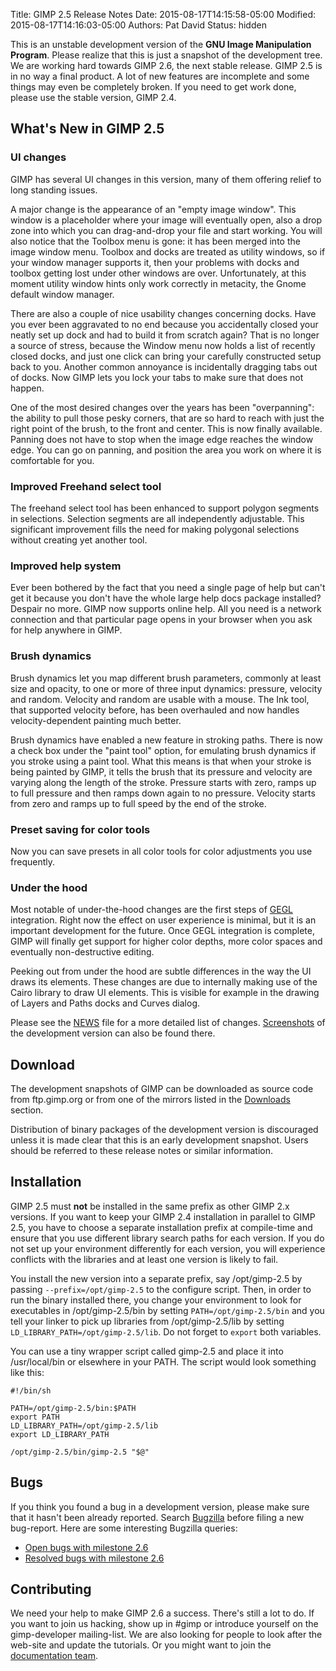 Title: GIMP 2.5 Release Notes
Date: 2015-08-17T14:15:58-05:00
Modified: 2015-08-17T14:16:03-05:00
Authors: Pat David
Status: hidden



This is an unstable development version of the **GNU Image Manipulation Program**. Please realize that this is just a snapshot of the development tree. We are working hard towards GIMP 2.6, the next stable release. GIMP 2.5 is in no way a final product. A lot of new features are incomplete and some things may even be completely broken. If you need to get work done, please use the stable version, GIMP 2.4.

## What's New in GIMP 2.5

### UI changes

GIMP has several UI changes in this version, many of them offering relief to long standing issues.

A major change is the appearance of an "empty image window". This window is a placeholder where your image will eventually open, also a drop zone into which you can drag-and-drop your file and start working. You will also notice that the Toolbox menu is gone: it has been merged into the image window menu. Toolbox and docks are treated as utility windows, so if your window manager supports it, then your problems with docks and toolbox getting lost under other windows are over. Unfortunately, at this moment utility window hints only work correctly in metacity, the Gnome default window manager.

There are also a couple of nice usability changes concerning docks. Have you ever been aggravated to no end because you accidentally closed your neatly set up dock and had to build it from scratch again? That is no longer a source of stress, because the Window menu now holds a list of recently closed docks, and just one click can bring your carefully constructed setup back to you. Another common annoyance is incidentally dragging tabs out of docks. Now GIMP lets you lock your tabs to make sure that does not happen.

One of the most desired changes over the years has been "overpanning": the ability to pull those pesky corners, that are so hard to reach with just the right point of the brush, to the front and center. This is now finally available. Panning does not have to stop when the image edge reaches the window edge. You can go on panning, and position the area you work on where it is comfortable for you.

### Improved Freehand select tool

The freehand select tool has been enhanced to support polygon segments in selections. Selection segments are all independently adjustable. This significant improvement fills the need for making polygonal selections without creating yet another tool.

### Improved help system

Ever been bothered by the fact that you need a single page of help but can't get it because you don't have the whole large help docs package installed? Despair no more. GIMP now supports online help. All you need is a network connection and that particular page opens in your browser when you ask for help anywhere in GIMP.

### Brush dynamics

Brush dynamics let you map different brush parameters, commonly at least size and opacity, to one or more of three input dynamics: pressure, velocity and random. Velocity and random are usable with a mouse. The Ink tool, that supported velocity before, has been overhauled and now handles velocity-dependent painting much better.

Brush dynamics have enabled a new feature in stroking paths. There is now a check box under the "paint tool" option, for emulating brush dynamics if you stroke using a paint tool. What this means is that when your stroke is being painted by GIMP, it tells the brush that its pressure and velocity are varying along the length of the stroke. Pressure starts with zero, ramps up to full pressure and then ramps down again to no pressure. Velocity starts from zero and ramps up to full speed by the end of the stroke.

### Preset saving for color tools

Now you can save presets in all color tools for color adjustments you use frequently.

### Under the hood

Most notable of under-the-hood changes are the first steps of [GEGL](http://gegl.org) integration. Right now the effect on user experience is minimal, but it is an important development for the future. Once GEGL integration is complete, GIMP will finally get support for higher color depths, more color spaces and eventually non-destructive editing.

Peeking out from under the hood are subtle differences in the way the UI draws its elements. These changes are due to internally making use of the Cairo library to draw UI elements. This is visible for example in the drawing of Layers and Paths docks and Curves dialog.

Please see the [NEWS](https://git.gnome.org/browse/gimp/plain/NEWS?id=GIMP_2_5_0) file for a more detailed list of changes. [Screenshots](//developer.gimp.org/screenshots.html) of the development version can also be found there.

## Download

The development snapshots of GIMP can be downloaded as source code from ftp.gimp.org or from one of the mirrors listed in the [Downloads](/downloads/#mirrors) section.

Distribution of binary packages of the development version is discouraged unless it is made clear that this is an early development snapshot. Users should be referred to these release notes or similar information.

## Installation

GIMP 2.5 must **not** be installed in the same prefix as other GIMP 2.x versions. If you want to keep your GIMP 2.4 installation in parallel to GIMP 2.5, you have to choose a separate installation prefix at compile-time and ensure that you use different library search paths for each version. If you do not set up your environment differently for each version, you will experience conflicts with the libraries and at least one version is likely to fail.

You install the new version into a separate prefix, say /opt/gimp-2.5 by passing `--prefix=/opt/gimp-2.5` to the configure script. Then, in order to run the binary installed there, you change your environment to look for executables in /opt/gimp-2.5/bin by setting `PATH=/opt/gimp-2.5/bin` and you tell your linker to pick up libraries from /opt/gimp-2.5/lib by setting `LD_LIBRARY_PATH=/opt/gimp-2.5/lib`. Do not forget to `export` both variables.

You can use a tiny wrapper script called gimp-2.5 and place it into /usr/local/bin or elsewhere in your PATH. The script would look something like this:

    #!/bin/sh

    PATH=/opt/gimp-2.5/bin:$PATH
    export PATH
    LD_LIBRARY_PATH=/opt/gimp-2.5/lib
    export LD_LIBRARY_PATH

    /opt/gimp-2.5/bin/gimp-2.5 "$@"

## Bugs

If you think you found a bug in a development version, please make sure that it hasn't been already reported. Search [Bugzilla](http://bugzilla.gnome.org/) before filing a new bug-report. Here are some interesting Bugzilla queries:

*   [Open bugs with milestone 2.6](https://bugzilla.gnome.org/buglist.cgi?product=GIMP&target_milestone=2.6&bug_status=UNCONFIRMED&bug_status=NEW&bug_status=ASSIGNED&bug_status=REOPENED)
*   [Resolved bugs with milestone 2.6](https://bugzilla.gnome.org/buglist.cgi?product=GIMP&target_milestone=2.6&bug_status=RESOLVED&bug_status=VERIFIED&bug_status=CLOSED)

## Contributing

We need your help to make GIMP 2.6 a success. There's still a lot to do. If you want to join us hacking, show up in #gimp or introduce yourself on the gimp-developer mailing-list. We are also looking for people to look after the web-site and update the tutorials. Or you might want to join the [documentation team](http://docs.gimp.org/).
